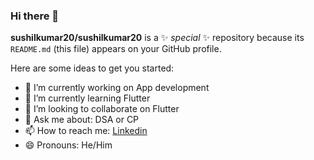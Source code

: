 ### Hi there 👋


**sushilkumar20/sushilkumar20** is a ✨ _special_ ✨ repository because its `README.md` (this file) appears on your GitHub profile.

Here are some ideas to get you started:

- 🔭 I’m currently working on App development
- 🌱 I’m currently learning  Flutter  
- 👯 I’m looking to collaborate on Flutter
- 💬 Ask me about: DSA or CP
- 📫 How to reach me: <a href="https://www.linkedin.com/in/sushil-kumar-bh20/" >Linkedin</a>
- 😄 Pronouns: He/Him
